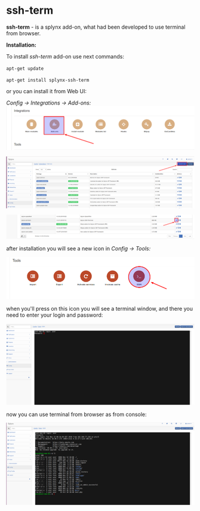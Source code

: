 **ssh-term**
========
**ssh-term** - is a splynx add-on, what had been developed to use  terminal from browser.

**Installation:**

To install *ssh-term* add-on use next commands:

`apt-get update`

`apt-get install splynx-ssh-term`

or you can install it from Web UI:

*Config → Integrations → Add-ons:*
![(image)](0.png)

![(image)](1.png)

![(image)](2.png)

after installation you will see a new icon in *Config → Tools:*

![(image)](3.png)

when you'll press on this icon you will see a terminal window, and there you need to enter your login and password:

![(image)](4.png)

now you can use terminal from browser as from console:

![(image)](5.png)
